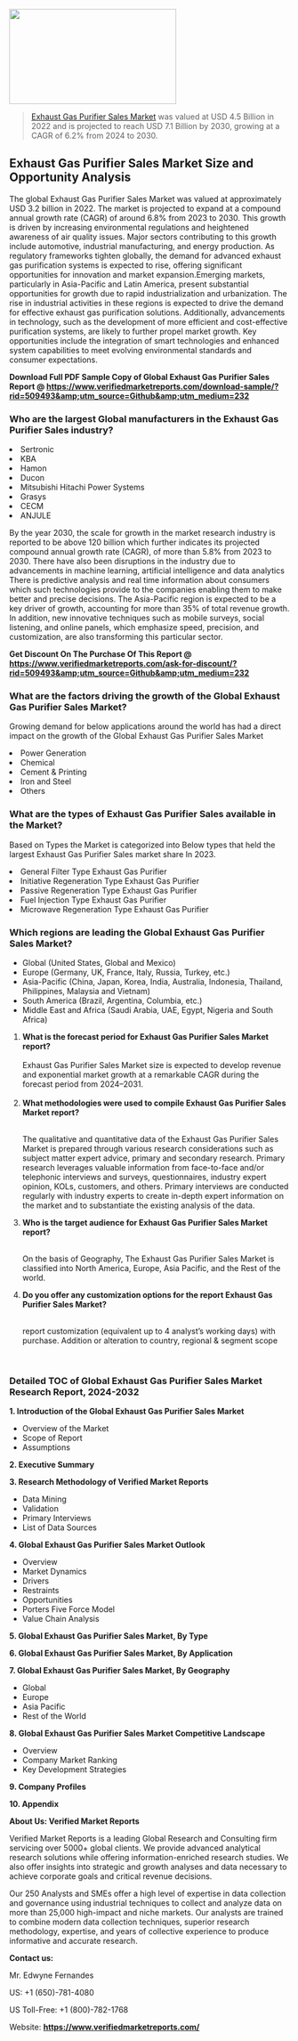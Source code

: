 
<img src="https://ffe5etoiles.com/wp-content/uploads/2024/12/MST1-300x171.png" alt="" width="300" height="171" class="alignnone size-medium wp-image-20088" /><blockquote><p><p><a href="https://www.verifiedmarketreports.com/download-sample/?rid=509493&utm_source=Github&utm_medium=232" target="_blank">Exhaust Gas Purifier Sales Market</a> was valued at USD 4.5 Billion in 2022 and is projected to reach USD 7.1 Billion by 2030, growing at a CAGR of 6.2% from 2024 to 2030.</p></blockquote><p><h2>Exhaust Gas Purifier Sales Market Size and Opportunity Analysis</h2>The global Exhaust Gas Purifier Sales Market was valued at approximately USD 3.2 billion in 2022. The market is projected to expand at a compound annual growth rate (CAGR) of around 6.8% from 2023 to 2030. This growth is driven by increasing environmental regulations and heightened awareness of air quality issues. Major sectors contributing to this growth include automotive, industrial manufacturing, and energy production. As regulatory frameworks tighten globally, the demand for advanced exhaust gas purification systems is expected to rise, offering significant opportunities for innovation and market expansion.Emerging markets, particularly in Asia-Pacific and Latin America, present substantial opportunities for growth due to rapid industrialization and urbanization. The rise in industrial activities in these regions is expected to drive the demand for effective exhaust gas purification solutions. Additionally, advancements in technology, such as the development of more efficient and cost-effective purification systems, are likely to further propel market growth. Key opportunities include the integration of smart technologies and enhanced system capabilities to meet evolving environmental standards and consumer expectations.</p><p class=""><strong>Download Full PDF Sample Copy of Global Exhaust Gas Purifier Sales Report @ <a href="https://www.verifiedmarketreports.com/download-sample/?rid=509493&amp;utm_source=Github&amp;utm_medium=232" target="_blank">https://www.verifiedmarketreports.com/download-sample/?rid=509493&amp;utm_source=Github&amp;utm_medium=232</a></strong></p><h3 id="" class="">Who are the largest Global manufacturers in the Exhaust Gas Purifier Sales industry?</h3><p><li>Sertronic</li><li> KBA</li><li> Hamon</li><li> Ducon</li><li> Mitsubishi Hitachi Power Systems</li><li> Grasys</li><li> CECM</li><li> ANJULE</li></p><div class=""><div class="" dir="" data-message-author-role="" data-message-id="" data-message-model-slug=""><div class=""><div class=""><div class=""><div class="" dir="" data-message-author-role="" data-message-id="" data-message-model-slug=""><div class=""><div class=""><p>By the year 2030, the scale for growth in the market research industry is reported to be above 120 billion which further indicates its projected compound annual growth rate (CAGR), of more than 5.8% from 2023 to 2030. There have also been disruptions in the industry due to advancements in machine learning, artificial intelligence and data analytics There is predictive analysis and real time information about consumers which such technologies provide to the companies enabling them to make better and precise decisions. The Asia-Pacific region is expected to be a key driver of growth, accounting for more than 35% of total revenue growth. In addition, new innovative techniques such as mobile surveys, social listening, and online panels, which emphasize speed, precision, and customization, are also transforming this particular sector.</p><p><strong>Get Discount On The Purchase Of This Report @&nbsp; <a href="https://www.verifiedmarketreports.com/ask-for-discount/?rid=509493&amp;utm_source=Github&amp;utm_medium=232" target="_blank">https://www.verifiedmarketreports.com/ask-for-discount/?rid=509493&amp;utm_source=Github&amp;utm_medium=232</a></strong></p></div></div></div></div></div></div></div></div><h3 id="" class="">What are the factors driving the growth of the Global Exhaust Gas Purifier Sales Market?</h3><p id="" class="">Growing demand for below applications around the world has had a direct impact on the growth of the Global Exhaust Gas Purifier Sales Market</p><p id="" class=""><li>Power Generation</li><li> Chemical</li><li> Cement & Printing</li><li> Iron and Steel</li><li> Others</li></p><h3 id="" class="">What are the types of Exhaust Gas Purifier Sales available in the Market?</h3><p id="" class="">Based on Types the Market is categorized into Below types that held the largest Exhaust Gas Purifier Sales market share In 2023.</p><p id="" class=""><li>General Filter Type Exhaust Gas Purifier</li><li> Initiative Regeneration Type Exhaust Gas Purifier</li><li> Passive Regeneration Type Exhaust Gas Purifier</li><li> Fuel Injection Type Exhaust Gas Purifier</li><li> Microwave Regeneration Type Exhaust Gas Purifier</li></p><h3 id="" class="">Which regions are leading the Global Exhaust Gas Purifier Sales Market?</h3><ul><li>Global (United States, Global and Mexico)</li><li>Europe (Germany, UK, France, Italy, Russia, Turkey, etc.)</li><li>Asia-Pacific (China, Japan, Korea, India, Australia, Indonesia, Thailand, Philippines, Malaysia and Vietnam)</li><li>South America (Brazil, Argentina, Columbia, etc.)</li><li>Middle East and Africa (Saudi Arabia, UAE, Egypt, Nigeria and South Africa)</li></ul><p><ol><li><strong>What is the forecast period for Exhaust Gas Purifier Sales Market report?<br /></strong><br /><span data-sheets-root="1" data-sheets-value="{&quot;1&quot;:2,&quot;2&quot;:&quot;XXXX size is expected to develop revenue and exponential market growth at a remarkable CAGR during the forecast period from 2024&ndash;2030.&quot;}" data-sheets-userformat="{&quot;2&quot;:12674,&quot;4&quot;:{&quot;1&quot;:2,&quot;2&quot;:16776960},&quot;10&quot;:2,&quot;11&quot;:0,&quot;15&quot;:&quot;Arial&quot;,&quot;16&quot;:12}">Exhaust Gas Purifier Sales Market size is expected to develop revenue and exponential market growth at a remarkable CAGR during the forecast period from 2024&ndash;2031.</span><br /><br /></li><li><strong>What methodologies were used to compile Exhaust Gas Purifier Sales Market report?<br /><br /></strong><p>The qualitative and quantitative data of the&nbsp;Exhaust Gas Purifier Sales Market is prepared through various research considerations such as subject matter expert advice, primary and secondary research. Primary research leverages valuable information from face-to-face and/or telephonic interviews and surveys, questionnaires, industry expert opinion, KOLs, customers, and others. Primary interviews are conducted regularly with industry experts to create in-depth expert information on the market and to substantiate the existing analysis of the data.&nbsp;</p></li><li><strong>Who is the target audience for Exhaust Gas Purifier Sales Market report?<br /><br /></strong><p>On the basis of Geography, The&nbsp;Exhaust Gas Purifier Sales Market is classified into North America, Europe, Asia Pacific, and the Rest of the world.</p></li><li><strong>Do you offer any customization options for the report Exhaust Gas Purifier Sales Market?<br /><br /></strong><p>report customization (equivalent up to 4 analyst&rsquo;s working days) with purchase. Addition or alteration to country, regional &amp; segment scope</p><p>&nbsp;</p></li></ol></p><h3 id="" class="">Detailed TOC of Global Exhaust Gas Purifier Sales Market Research Report, 2024-2032</h3><p id="" class=""><strong>1. Introduction of the Global Exhaust Gas Purifier Sales Market</strong></p><ul><li>Overview of the Market</li><li>Scope of Report</li><li>Assumptions</li></ul><p id="" class=""><strong>2. Executive Summary</strong></p><p id="" class=""><strong>3. Research Methodology of&nbsp;Verified Market Reports</strong></p><ul><li>Data Mining</li><li>Validation</li><li>Primary Interviews</li><li>List of Data Sources</li></ul><p id="" class=""><strong>4. Global Exhaust Gas Purifier Sales Market Outlook</strong></p><ul><li>Overview</li><li>Market Dynamics</li><li>Drivers</li><li>Restraints</li><li>Opportunities</li><li>Porters Five Force Model</li><li>Value Chain Analysis</li></ul><p id="" class=""><strong>5. Global Exhaust Gas Purifier Sales Market, By&nbsp;Type</strong></p><p id="" class=""><strong>6. Global Exhaust Gas Purifier Sales Market, By Application</strong></p><p id="" class=""><strong>7. Global Exhaust Gas Purifier Sales Market, By Geography</strong></p><ul><li>Global</li><li>Europe</li><li>Asia Pacific</li><li>Rest of the World</li></ul><p id="" class=""><strong>8. Global Exhaust Gas Purifier Sales Market Competitive Landscape</strong></p><ul><li>Overview</li><li>Company Market Ranking</li><li>Key Development Strategies</li></ul><p id="" class=""><strong>9. Company Profiles</strong></p><p id="" class=""><strong>10. Appendix</strong></p><p id="" class=""><strong>About Us: Verified Market Reports</strong></p><p id="" class="">Verified Market Reports is a leading Global Research and Consulting firm servicing over 5000+ global clients. We provide advanced analytical research solutions while offering information-enriched research studies. We also offer insights into strategic and growth analyses and data necessary to achieve corporate goals and critical revenue decisions.</p><p id="" class="">Our 250 Analysts and SMEs offer a high level of expertise in data collection and governance using industrial techniques to collect and analyze data on more than 25,000 high-impact and niche markets. Our analysts are trained to combine modern data collection techniques, superior research methodology, expertise, and years of collective experience to produce informative and accurate research.</p><p id="" class=""><strong>Contact us:</strong></p><p id="" class="">Mr. Edwyne Fernandes</p><p id="" class="">US: +1 (650)-781-4080</p><p id="" class="">US Toll-Free: +1 (800)-782-1768</p><p id="" class="">Website: <a target="" data-test-app-aware-link=""><strong>https://www.verifiedmarketreports.com/</strong></a></p>
